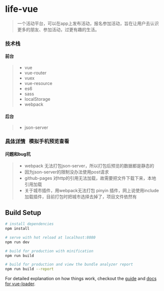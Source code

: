 # life-vue

> 一个活动平台，可以在app上发布活动，报名参加活动，旨在让用户去认识更多的朋友、参加活动，过更有趣的生活。

### 技术栈

#### 前台
> * vue
> * vue-router
> * vuex
> * vue-resource
> * es6
> * sass
> * localStorage
> * webpack

#### 后台
> * json-server

### [具体详情](https://carrie999.github.io/life-vue/disty/)   模拟手机预览查看


#### 问题和bug坑
> * webpack 无法打包json-server，所以打包后预览的数据都是静态的
> * 因为json-server的限制没办法使用post请求
> * github-pages 对http的引用无法加载，故需要把文件下载下来，本地引用加载
> * 关于城市插件，用webpack无法打包 pinyin 插件，网上说使用include加载插件，目前打包时把城市选择去掉了，项目文件依然有




## Build Setup

``` bash
# install dependencies
npm install

# serve with hot reload at localhost:8080
npm run dev

# build for production with minification
npm run build

# build for production and view the bundle analyzer report
npm run build --report
```

For detailed explanation on how things work, checkout the [guide](http://vuejs-templates.github.io/webpack/) and [docs for vue-loader](http://vuejs.github.io/vue-loader).
